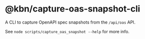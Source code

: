 # @kbn/capture-oas-snapshot-cli

A CLI to capture OpenAPI spec snapshots from the `/api/oas` API.


See `node scripts/capture_oas_snapshot --help` for more info.